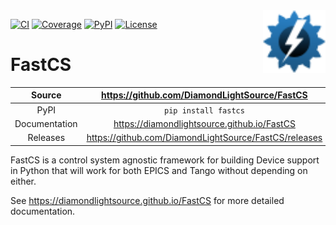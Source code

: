 <img alt="FastCS Logo" align="right" width="100" height="100" src="https://raw.githubusercontent.com/DiamondLightSource/FastCS/main/docs/images/fastcs.svg" target=https://github.com/DiamondLightSource/FastCS>

[![CI](https://github.com/DiamondLightSource/FastCS/actions/workflows/ci.yml/badge.svg)](https://github.com/DiamondLightSource/FastCS/actions/workflows/ci.yml)
[![Coverage](https://codecov.io/gh/DiamondLightSource/FastCS/branch/main/graph/badge.svg)](https://codecov.io/gh/DiamondLightSource/FastCS)
[![PyPI](https://img.shields.io/pypi/v/fastcs.svg)](https://pypi.org/project/fastcs)
[![License](https://img.shields.io/badge/License-Apache%202.0-blue.svg)](https://www.apache.org/licenses/LICENSE-2.0)

# FastCS

Source          | <https://github.com/DiamondLightSource/FastCS>
:---:           | :---:
PyPI            | `pip install fastcs`
Documentation   | <https://diamondlightsource.github.io/FastCS>
Releases        | <https://github.com/DiamondLightSource/FastCS/releases>

FastCS is a control system agnostic framework for building Device support in Python that
will work for both EPICS and Tango without depending on either.

<!-- README only content. Anything below this line won't be included in index.md -->

See https://diamondlightsource.github.io/FastCS for more detailed documentation.
